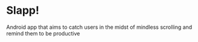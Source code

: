 # Slapp!
Android app that aims to catch users in the midst of mindless scrolling and remind them to be productive
